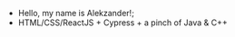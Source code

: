 - Hello, my name is Alekzander!;
- HTML/CSS/ReactJS + Cypress + a pinch of Java & C++
<!---
F4HH0oF/F4HH0oF is a ✨ special ✨ repository because its `README.md` (this file) appears on your GitHub profile.
You can click the Preview link to take a look at your changes.
--->
